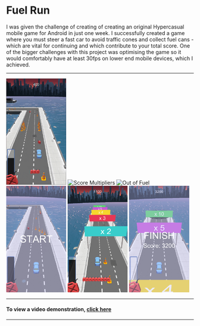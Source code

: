 # Fuel Run 

I was given the challenge of creating of creating an original Hypercasual mobile game for Android in just one week. I successfully created a game where you must steer a fast car to avoid traffic cones and collect fuel cans - which are vital for continuing and which contribute to your total score.
One of the bigger challenges with this project was optimising the game so it would comfortably have at least 30fps on lower end mobile devices, which I achieved. 

___

<img src="https://github.com/JACPro/Fuel-Run/blob/main/Assets/Screenshots/fuelpickup.gif" title="Picking up Fuel" width="32%"></img>
<img src="https://github.com/JACPro/Fuel-Run/blob/main/Assets/Screenshots/fuelfinish.gif" title="Score Multipliers" width="32%"></img>
<img src="https://github.com/JACPro/Fuel-Run/blob/main/Assets/Screenshots/fuelfail.gif" title="Out of Fuel" width="32%"></img>
<img src="https://github.com/JACPro/Fuel-Run/blob/main/Assets/Screenshots/Start.png" title="Start Screen" width="32%"></img>
<img src="https://github.com/JACPro/Fuel-Run/blob/main/Assets/Screenshots/LevelEnd.png" title="Finish Line" width="32%"></img> 
<img src="https://github.com/JACPro/Fuel-Run/blob/main/Assets/Screenshots/Finish.png" title="Level Complete" width="32%"></img> 

___
#### To view a video demonstration, [click here](https://www.youtube.com/watch?v=8BiJZwPxs2s)
___
